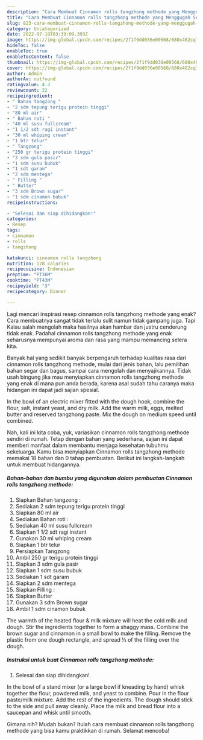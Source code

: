 ```yaml
---
description: "Cara Membuat Cinnamon rolls tangzhong methode yang Menggugah Selera, Buat Buka Puasa Lezat"
title: "Cara Membuat Cinnamon rolls tangzhong methode yang Menggugah Selera, Buat Buka Puasa Lezat"
slug: 823-cara-membuat-cinnamon-rolls-tangzhong-methode-yang-menggugah-selera-buat-buka-puasa-lezat
category: Uncategorized
date: 2022-07-18T03:39:09.393Z
image: https://img-global.cpcdn.com/recipes/2f1f9dd036e00568/680x482cq70/cinnamon-rolls-tangzhong-methode-foto-resep-utama.jpg
hideToc: false
enableToc: true
enableTocContent: false
thumbnail: https://img-global.cpcdn.com/recipes/2f1f9dd036e00568/680x482cq70/cinnamon-rolls-tangzhong-methode-foto-resep-utama.jpg
cover: https://img-global.cpcdn.com/recipes/2f1f9dd036e00568/680x482cq70/cinnamon-rolls-tangzhong-methode-foto-resep-utama.jpg
author: Admin
authorAv: notfound
ratingvalue: 4.3
reviewcount: 22
recipeingredient:
- " Bahan tangzong "
- "2 sdm tepung terigu protein tinggi"
- "80 ml air"
- " Bahan roti "
- "40 ml susu fullcream"
- "1 1/2 sdt ragi instant"
- "30 ml whiping cream"
- "1 btr telur"
- " Tangzong"
- "250 gr terigu protein tinggi"
- "3 sdm gula pasir"
- "1 sdm susu bubuk"
- "1 sdt garam"
- "2 sdm mentega"
- " Filling "
- " Butter"
- "3 sdm Brown sugar"
- "1 sdm cinamon bubuk"
recipeinstructions:

- "Selesai dan siap dihidangkan!"
categories:
- Resep
tags:
- cinnamon
- rolls
- tangzhong

katakunci: cinnamon rolls tangzhong 
nutrition: 178 calories
recipecuisine: Indonesian
preptime: "PT36M"
cooktime: "PT43M"
recipeyield: "3"
recipecategory: Dinner

---
```



Lagi mencari inspirasi resep cinnamon rolls tangzhong methode yang enak? Cara membuatnya sangat tidak terlalu sulit namun tidak gampang juga. Tapi Kalau salah mengolah maka hasilnya akan hambar dan justru cenderung tidak enak. Padahal cinnamon rolls tangzhong methode yang enak seharusnya mempunyai aroma dan rasa yang mampu memancing selera kita.


Banyak hal yang sedikit banyak berpengaruh terhadap kualitas rasa dari cinnamon rolls tangzhong methode, mulai dari jenis bahan, lalu pemilihan bahan segar dan bagus, sampai cara mengolah dan menyajikannya. Tidak usah bingung jika mau menyiapkan cinnamon rolls tangzhong methode yang enak di mana pun anda berada, karena asal sudah tahu caranya maka hidangan ini dapat jadi sajian spesial.

In the bowl of an electric mixer fitted with the dough hook, combine the flour, salt, instant yeast, and dry milk. Add the warm milk, eggs, melted butter and reserved tangzhong paste. Mix the dough on medium speed until combined.


Nah, kali ini kita coba, yuk, variasikan cinnamon rolls tangzhong methode sendiri di rumah. Tetap dengan bahan yang sederhana, sajian ini dapat memberi manfaat dalam membantu menjaga kesehatan tubuhmu sekeluarga. Kamu bisa menyiapkan Cinnamon rolls tangzhong methode memakai 18 bahan dan 0 tahap pembuatan. Berikut ini langkah-langkah untuk membuat hidangannya.

<!--inarticleads1-->

##### Bahan-bahan dan bumbu yang digunakan dalam pembuatan Cinnamon rolls tangzhong methode:

1. Siapkan  Bahan tangzong :
1. Sediakan 2 sdm tepung terigu protein tinggi
1. Siapkan 80 ml air
1. Sediakan  Bahan roti :
1. Sediakan 40 ml susu fullcream
1. Siapkan 1 1/2 sdt ragi instant
1. Gunakan 30 ml whiping cream
1. Siapkan 1 btr telur
1. Persiapkan  Tangzong
1. Ambil 250 gr terigu protein tinggi
1. Siapkan 3 sdm gula pasir
1. Siapkan 1 sdm susu bubuk
1. Sediakan 1 sdt garam
1. Siapkan 2 sdm mentega
1. Siapkan  Filling :
1. Siapkan  Butter
1. Gunakan 3 sdm Brown sugar
1. Ambil 1 sdm cinamon bubuk


The warmth of the heated flour &amp; milk mixture will heat the cold milk and dough. Stir the ingredients together to form a shaggy mass. Combine the brown sugar and cinnamon in a small bowl to make the filling. Remove the plastic from one dough rectangle, and spread ½ of the filling over the dough. 

<!--inarticleads2-->

##### Instruksi untuk buat Cinnamon rolls tangzhong methode:


1. Selesai dan siap dihidangkan!

In the bowl of a stand mixer (or a large bowl if kneading by hand) whisk together the flour, powdered milk, and yeast to combine. Pour in the flour paste/milk mixture. Add the rest of the ingredients. The dough should stick to the side and pull away cleanly. Place the milk and bread flour into a saucepan and whisk until smooth. 

Gimana nih? Mudah bukan? Itulah cara membuat cinnamon rolls tangzhong methode yang bisa kamu praktikkan di rumah. Selamat mencoba!
